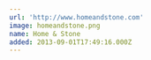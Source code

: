 ```yaml
---
url: 'http://www.homeandstone.com'
image: homeandstone.png
name: Home & Stone
added: 2013-09-01T17:49:16.000Z
---
```


